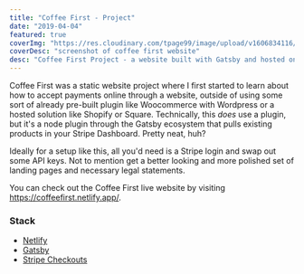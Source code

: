 ```yaml
---
title: "Coffee First - Project"
date: "2019-04-04"
featured: true
coverImg: "https://res.cloudinary.com/tpage99/image/upload/v1606834116/dev/coffeefirstss.jpg"
coverDesc: "screenshot of coffee first website"
desc: "Coffee First Project - a website built with Gatsby and hosted on Netlify. Also utilizing Stripe's Checkouts and my first forray into ecommerce. #jamstack"
---
```


Coffee First was a static website project where I first started to learn about how to accept payments online through a website, outside of using some sort of already pre-built plugin like Woocommerce with Wordpress or a hosted solution like Shopify or Square. Technically, this _does_ use a plugin, but it's a node plugin through the Gatsby ecosystem that pulls existing products in your Stripe Dashboard. Pretty neat, huh? 

Ideally for a setup like this, all you'd need is a Stripe login and swap out some API keys. Not to mention get a better looking and more polished set of landing pages and necessary legal statements. 

You can check out the Coffee First live website by visiting https://coffeefirst.netlify.app/.  

### Stack  
 - [Netlify](https://www.netlify.com/)
 - [Gatsby](https://www.gatsbyjs.com/)
 - [Stripe Checkouts](https://stripe.com/docs/payments/checkout)